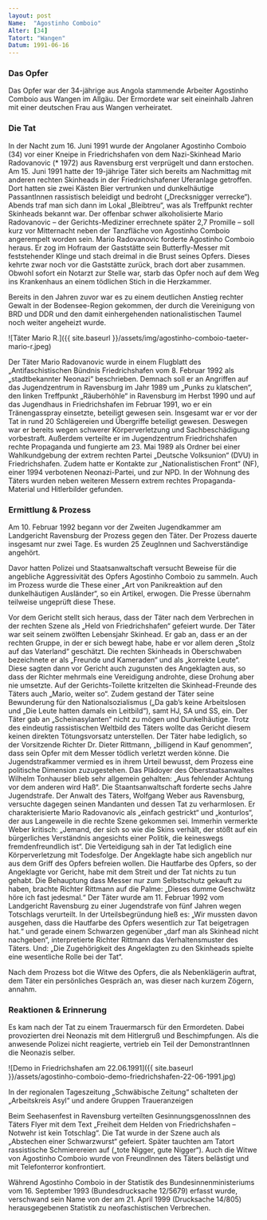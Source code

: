```yaml
---
layout: post
Name:  "Agostinho Comboio"
Alter: [34]
Tatort: "Wangen"
Datum: 1991-06-16
---
```


### Das Opfer

Das Opfer war der 34-jährige aus Angola stammende Arbeiter Agostinho Comboio aus Wangen im Allgäu. Der Ermordete war seit eineinhalb Jahren mit einer deutschen Frau aus Wangen verheiratet.

### Die Tat

In der Nacht zum 16. Juni 1991 wurde der Angolaner Agostinho Comboio (34) vor einer Kneipe in Friedrichshafen von dem Nazi-Skinhead Mario Radovanovic (* 1972) aus Ravensburg erst verprügelt und dann erstochen.
Am 15. Juni 1991 hatte der 19-jährige Täter sich bereits am Nachmittag mit anderen rechten Skinheads in der Friedrichshafener Uferanlage getroffen. Dort hatten sie zwei Kästen Bier vertrunken und dunkelhäutige PassantInnen rassistisch beleidigt und bedroht („Drecksnigger verrecke“).
Abends traf man sich dann im Lokal „Bleibtreu“, was als Treffpunkt rechter Skinheads bekannt war.
Der offenbar schwer alkoholisierte Mario Radovanovic – der Gerichts-Mediziner errechnete später 2,7 Promille – soll kurz vor Mitternacht neben der Tanzfläche von Agostinho Comboio angerempelt worden sein. Mario Radovanovic forderte Agostinho Comboio heraus. Er zog im Hofraum der Gaststätte sein Butterfly-Messer mit feststehender Klinge und stach dreimal in die Brust seines Opfers. Dieses kehrte zwar noch vor die Gaststätte zurück, brach dort aber zusammen. Obwohl sofort ein Notarzt zur Stelle war, starb das Opfer noch auf dem Weg ins Krankenhaus an einem tödlichen Stich in die Herzkammer.

Bereits in den Jahren zuvor war es zu einem deutlichen Anstieg rechter Gewalt in der Bodensee-Region gekommen, der durch die Vereinigung von BRD und DDR und den damit einhergehenden nationalistischen Taumel noch weiter angeheizt wurde.

![Täter Mario R.]({{ site.baseurl }}/assets/img/agostinho-comboio-taeter-mario-r.jpeg)

Der Täter Mario Radovanovic wurde in einem Flugblatt des „Antifaschistischen Bündnis Friedrichshafen vom 8. Februar 1992 als „stadtbekannter Neonazi“ beschrieben. Demnach soll er an Angriffen auf das Jugendzentrum in Ravensburg im Jahr 1989 um „Punks zu klatschen“, den linken Treffpunkt „Räuberhöhle“ in Ravensburg im Herbst 1990 und auf das Jugendhaus in Friedrichshafen im Februar 1991, wo er ein Tränengasspray einsetzte, beteiligt gewesen sein. Insgesamt war er vor der Tat in rund 20 Schlägereien und Übergriffe beteiligt gewesen. Deswegen war er bereits wegen schwerer Körperverletzung und Sachbeschädigung vorbestraft.
Außerdem verteilte er im Jugendzentrum Friedrichshafen rechte Propaganda und fungierte am 23. Mai 1989 als Ordner bei einer Wahlkundgebung der extrem rechten Partei „Deutsche Volksunion“ (DVU) in Friedrichshafen. Zudem hatte er Kontakte zur „Nationalistischen Front“ (NF), einer 1994 verbotenen Neonazi-Partei, und zur NPD.
In der Wohnung des Täters wurden neben weiteren Messern extrem rechtes Propaganda-Material und Hitlerbilder gefunden.

### Ermittlung & Prozess

Am 10. Februar 1992 begann vor der Zweiten Jugendkammer am Landgericht Ravensburg der Prozess gegen den Täter. Der Prozess dauerte insgesamt nur zwei Tage. Es wurden 25 ZeugInnen und Sachverständige angehört.

Davor hatten Polizei und Staatsanwaltschaft versucht Beweise für die angebliche Aggressivität des Opfers Agostinho Comboio zu sammeln. Auch im Prozess wurde die These einer „Art von Panikreaktion auf den dunkelhäutigen Ausländer“, so ein Artikel, erwogen. Die Presse übernahm teilweise ungeprüft diese These.

Vor dem Gericht stellt sich heraus, dass der Täter nach dem Verbrechen in der rechten Szene als „Held von Friedrichshafen“ gefeiert wurde. Der Täter war seit seinem zwölften Lebensjahr Skinhead. Er gab an, dass er an der rechten Gruppe, in der er sich bewegt habe, habe er vor allem deren „Stolz auf das Vaterland“ geschätzt. Die rechten Skinheads in Oberschwaben bezeichnete er als „Freunde und Kameraden“ und als „korrekte Leute“. Diese sagten dann vor Gericht auch zugunsten des Angeklagten aus, so dass der Richter mehrmals eine Vereidigung androhte, diese Drohung aber nie umsetzte. Auf der Gerichts-Toilette kritzelten die Skinhead-Freunde des Täters auch „Mario, weiter so“.
Zudem gestand der Täter seine Bewunderung für den Nationalsozialismus („Da gab’s keine Arbeitslosen und „Die Leute hatten damals ein Leitbild“), samt HJ, SA und SS, ein. Der Täter gab an „Scheinasylanten“ nicht zu mögen und Dunkelhäutige.
Trotz des eindeutig rassistischen Weltbild des Täters wollte das Gericht diesem keinen direkten Tötungsvorsatz unterstellen. Der Täter habe lediglich, so der Vorsitzende Richter Dr. Dieter Rittmann, „billigend in Kauf genommen“, dass sein Opfer mit dem Messer tödlich verletzt werden könne.
Die Jugendstrafkammer vermied es in ihrem Urteil bewusst, dem Prozess eine politische Dimension zuzugestehen. Das Plädoyer des Oberstaatsanwaltes Wilhelm Tonhauser blieb sehr allgemein gehalten: „Aus fehlender Achtung vor dem anderen wird Haß“. Die Staantsanwaltschaft forderte sechs Jahre Jugendstrafe.
Der Anwalt des Täters, Wolfgang Weber aus Ravensburg, versuchte dagegen seinen Mandanten und dessen Tat zu verharmlosen. Er charakterisierte Mario Radovanovic als „einfach gestrickt“ und „konturlos“, der aus Langeweile in die rechte Szene gekommen sei. Immerhin vermerkte Weber kritisch: „Jemand, der sich so wie die Skins verhält, der stößt auf ein bürgerliches Verständnis angesichts einer Politik, die keineswegs fremdenfreundlich ist“.
Die Verteidigung sah in der Tat lediglich eine Körperverletzung mit Todesfolge. Der Angeklagte habe sich angeblich nur aus dem Griff des Opfers befreien wollen. Die Hautfarbe des Opfers, so der Angeklagte vor Gericht, habe mit dem Streit und der Tat nichts zu tun gehabt. Die Behauptung dass Messer nur zum Selbstschutz gekauft zu haben, brachte Richter Rittmann auf die Palme: „Dieses dumme Geschwätz höre ich fast jedesmal.“
Der Täter wurde am 11. Februar 1992 vom Landgericht Ravensburg zu einer Jugendstrafe von fünf Jahren wegen Totschlags verurteilt. In der Urteilsbegründung hieß es: „Wir mussten davon ausgehen, dass die Hautfarbe des Opfers wesentlich zur Tat beigetragen hat.“ und gerade einem Schwarzen gegenüber „darf man als Skinhead nicht nachgeben“, interpretierte Richter Rittmann das Verhaltensmuster des Täters. Und: „Die Zugehörigkeit des Angeklagten zu den Skinheads spielte eine wesentliche Rolle bei der Tat“.

Nach dem Prozess bot die Witwe des Opfers, die als Nebenklägerin auftrat, dem Täter ein persönliches Gespräch an, was dieser nach kurzem Zögern, annahm.

### Reaktionen & Erinnerung

Es kam nach der Tat zu einem Trauermarsch für den Ermordeten. Dabei provozierten drei Neonazis mit dem Hitlergruß und Beschimpfungen. Als die anwesende Polizei nicht reagierte, vertrieb ein Teil der DemonstrantInnen die Neonazis selber.

![Demo in Friedrichshafen am 22.06.1991]({{ site.baseurl }}/assets/agostinho-comboio-demo-friedrichshafen-22-06-1991.jpg)

In der regionalen Tageszeitung „Schwäbische Zeitung“ schalteten der „Arbeitskreis Asyl“ und andere Gruppen Traueranzeigen

Beim Seehasenfest in Ravensburg verteilten GesinnungsgenossInnen des Täters Flyer mit dem Text „Freiheit dem Helden von Friedrichshafen – Notwehr ist kein Totschlag“. Die Tat wurde in der Szene auch als „Abstechen einer Schwarzwurst“ gefeiert.
Später tauchten am Tatort rassistische Schmierereien auf („tote Nigger, gute Nigger“).
Auch die Witwe von Agostinho Comboio wurde von FreundInnen des Täters belästigt und mit Telefonterror konfrontiert.

Während Agostinho Comboio in der Statistik des Bundesinnenministeriums vom 16. September 1993 (Bundesdrucksache 12/5679) erfasst wurde, verschwand sein Name von der am 21. April 1999 (Drucksache 14/805) herausgegebenen Statistik zu neofaschistischen Verbrechen.